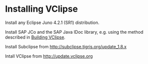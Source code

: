 # Installing VClipse #

Install any Eclipse Juno 4.2.1 (SR1) distribution.

Install SAP JCo and the SAP Java IDoc library, e.g. using the method described in [Building VClipse](BuildingVClipse.md).

Install Subclipse from http://subclipse.tigris.org/update_1.8.x

Intall VClipse from http://update.vclipse.org